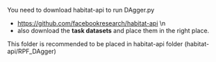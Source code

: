 You need to download habitat-api to run DAgger.py
+ https://github.com/facebookresearch/habitat-api
\n
+ also download the **task datasets** and place them in the right place.
 
This folder is recommended to be placed in habitat-api folder (habitat-api/RPF_DAgger)

